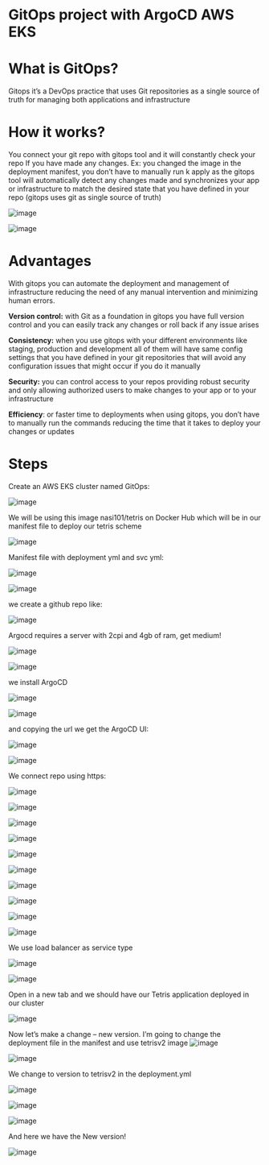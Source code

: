 # GitOps project with ArgoCD AWS EKS

# What is GitOps?

Gitops it’s a DevOps practice that uses Git repositories as a single source of truth for managing both applications and infrastructure

# How it works?

You connect your git repo with gitops tool and it will constantly check your repo If you have made any changes. Ex: you changed the image in the deployment manifest, you don’t have to manually run k apply as the gitops tool will automatically detect any changes made and synchronizes your app or infrastructure to match the desired state that you have defined in your repo (gitops uses git as single source of truth)

![image](https://github.com/user-attachments/assets/a55a863b-2278-49c1-bbcc-c2b5ffa45c17)

![image](https://github.com/user-attachments/assets/909bb56a-bb59-4de1-a7cb-32998e431866)

# Advantages

With gitops you can automate the deployment and management of infrastructure reducing the need of any manual intervention and minimizing human errors.

**Version control:** with Git as a foundation in gitops you have full version control and you can easily track any changes or roll back if any issue arises

**Consistency:** when you use gitops with your different environments like staging, production and development all of them will have same config settings that you have defined in your git repositories that will avoid any configuration issues that might occur if you do it manually

**Security:** you can control access to your repos providing robust security and only allowing authorized users to make changes to your app or to your infrastructure

**Efficiency**: or faster time to deployments when using gitops, you don’t have to manually run the commands reducing the time that it takes to deploy your changes or updates


# Steps

Create an AWS EKS cluster named GitOps:

![image](https://github.com/user-attachments/assets/9da429da-754b-41d9-a6a3-f4698a637649)

We will be using this image nasi101/tetris on Docker Hub which will be in our manifest file to deploy our tetris scheme

![image](https://github.com/user-attachments/assets/ffe32dc1-f5ba-4311-8703-a74ca4ac621d)

Manifest file with deployment yml and svc yml:

![image](https://github.com/user-attachments/assets/02d6557d-ca97-405e-848b-d7299e17640c)

![image](https://github.com/user-attachments/assets/ee277876-ba12-4f22-a22b-461302a054ed)

we create a github repo like:

![image](https://github.com/user-attachments/assets/266fa776-fb3f-432f-bd09-c7432a9ff8df)

Argocd requires a server with 2cpi and 4gb of ram, get medium!

![image](https://github.com/user-attachments/assets/c3aadc50-d02f-4d06-a467-ce95cddcfc5d)

![image](https://github.com/user-attachments/assets/cbfa1b1d-8e8e-4d2e-a55e-5bfd6dc435fe)

we install ArgoCD

![image](https://github.com/user-attachments/assets/50fae98b-aef5-4770-931a-c03d83cdf63f)

![image](https://github.com/user-attachments/assets/455249f3-a764-480a-a91e-4b1977f32b5b)

and copying the url we get the ArgoCD UI:

![image](https://github.com/user-attachments/assets/720a9b7a-0078-4ba0-adb5-8e1b06592aba)

![image](https://github.com/user-attachments/assets/08133900-7c6a-42ff-b2b1-0e2277b5347b)

We connect repo using https:

![image](https://github.com/user-attachments/assets/933e886c-b5c8-4333-90df-84b375efe838)

![image](https://github.com/user-attachments/assets/fbece089-fa4e-4c84-83c3-7c8ddc205631)

![image](https://github.com/user-attachments/assets/6f88bb12-c7e8-4a60-9d24-7ff3d374efa5)

![image](https://github.com/user-attachments/assets/4ce1fd21-3f2f-41d0-bfec-a4d6844b5e6f)

![image](https://github.com/user-attachments/assets/0a0ea505-cc2e-4d40-ba3b-16c5a727b4f5)

![image](https://github.com/user-attachments/assets/85227726-1d4f-4caa-ba0f-0bca11239f34)

![image](https://github.com/user-attachments/assets/3d7aff73-6c9c-4507-ab90-9af11a26f0ce)

![image](https://github.com/user-attachments/assets/4cf9e38f-16d8-455b-819c-076e47aea586)

![image](https://github.com/user-attachments/assets/61549518-6e18-465a-abe3-3424ef947143)

![image](https://github.com/user-attachments/assets/5b5c62f1-d3de-484e-9316-05d5a37e256e)

We use load balancer as service type

![image](https://github.com/user-attachments/assets/f48b24fd-5eb7-444e-bb62-54eef2cbd893)

![image](https://github.com/user-attachments/assets/c02d6145-9968-42f1-b1e0-12094dfbd110)

Open in a new tab and we should have our Tetris application deployed in our cluster

![image](https://github.com/user-attachments/assets/3d86e364-8819-4d39-af38-4d03334f8154)

Now let’s make a change – new version. I’m going to change the deployment file in the manifest and use tetrisv2 image ![image](https://github.com/user-attachments/assets/489301c0-0772-470c-964a-d3fe46ec45f6)

![image](https://github.com/user-attachments/assets/96ea6b9a-6e95-44f7-8de6-d95d6a3209b2)

We change to version to tetrisv2 in the deployment.yml

![image](https://github.com/user-attachments/assets/9c8a517a-73b6-4ddc-b116-76b26861d39e)

![image](https://github.com/user-attachments/assets/c6f01640-de73-4756-8df9-ff0cf3f3a6b8)

![image](https://github.com/user-attachments/assets/5667bb5a-6159-4e13-9584-3ec2268ae687)

And here we have the New version!

![image](https://github.com/user-attachments/assets/7a8620d4-aa63-404d-93cd-9051cde5b061)
